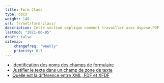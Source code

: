 ```yaml
---
title: Form Class
type: docs
weight: 140
url: fr/net/form-class/
description: Cette section explique comment travailler avec Aspose.PDF Facades en utilisant Form Class.
lastmod: "2021-06-05"
draft: false
sitemap:
    changefreq: "weekly"
    priority: 0.7
---
```


- [Identification des noms des champs de formulaire](/pdf/net/identifying-form-fields-names/)
- [Justifier le texte dans un champ de zone de texte](/pdf/net/justify-text-in-a-textbox-field/)
- [Quelle est la différence entre XML, FDF et XFDF](/pdf/net/whats-the-difference-between-xml-fdf-and-xfdf/)